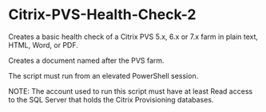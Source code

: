 # Citrix-PVS-Health-Check-2
Creates a basic health check of a Citrix PVS 5.x, 6.x or 7.x farm in plain text, HTML, Word, or PDF.

Creates a document named after the PVS farm.

The script must run from an elevated PowerShell session.
	
NOTE: The account used to run this script must have at least Read access to the SQL Server that holds the Citrix Provisioning databases.
